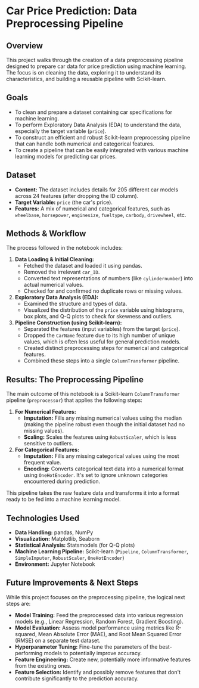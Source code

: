 # Car Price Prediction: Data Preprocessing Pipeline

## Overview

This project walks through the creation of a data preprocessing pipeline designed to prepare car data for price prediction using machine learning. The focus is on cleaning the data, exploring it to understand its characteristics, and building a reusable pipeline with Scikit-learn.

## Goals

*   To clean and prepare a dataset containing car specifications for machine learning.
*   To perform Exploratory Data Analysis (EDA) to understand the data, especially the target variable (`price`).
*   To construct an efficient and robust Scikit-learn preprocessing pipeline that can handle both numerical and categorical features.
*   To create a pipeline that can be easily integrated with various machine learning models for predicting car prices.

## Dataset

*   **Content:** The dataset includes details for 205 different car models across 24 features (after dropping the ID column).
*   **Target Variable:** `price` (the car's price).
*   **Features:** A mix of numerical and categorical features, such as `wheelbase`, `horsepower`, `enginesize`, `fueltype`, `carbody`, `drivewheel`, etc.

## Methods & Workflow

The process followed in the notebook includes:

1.  **Data Loading & Initial Cleaning:**
    *   Fetched the dataset and loaded it using pandas.
    *   Removed the irrelevant `car_ID`.
    *   Converted text representations of numbers (like `cylindernumber`) into actual numerical values.
    *   Checked for and confirmed no duplicate rows or missing values.
2.  **Exploratory Data Analysis (EDA):**
    *   Examined the structure and types of data.
    *   Visualized the distribution of the `price` variable using histograms, box plots, and Q-Q plots to check for skewness and outliers.
3.  **Pipeline Construction (using Scikit-learn):**
    *   Separated the features (input variables) from the target (`price`).
    *   Dropped the `CarName` feature due to its high number of unique values, which is often less useful for general prediction models.
    *   Created distinct preprocessing steps for numerical and categorical features.
    *   Combined these steps into a single `ColumnTransformer` pipeline.

## Results: The Preprocessing Pipeline

The main outcome of this notebook is a Scikit-learn `ColumnTransformer` pipeline (`preprocessor`) that applies the following steps:

1.  **For Numerical Features:**
    *   **Imputation:** Fills any missing numerical values using the median (making the pipeline robust even though the initial dataset had no missing values).
    *   **Scaling:** Scales the features using `RobustScaler`, which is less sensitive to outliers.
2.  **For Categorical Features:**
    *   **Imputation:** Fills any missing categorical values using the most frequent value.
    *   **Encoding:** Converts categorical text data into a numerical format using `OneHotEncoder`. It's set to ignore unknown categories encountered during prediction.

This pipeline takes the raw feature data and transforms it into a format ready to be fed into a machine learning model.

## Technologies Used

*   **Data Handling:** pandas, NumPy
*   **Visualization:** Matplotlib, Seaborn
*   **Statistical Analysis:** Statsmodels (for Q-Q plots)
*   **Machine Learning Pipeline:** Scikit-learn (`Pipeline`, `ColumnTransformer`, `SimpleImputer`, `RobustScaler`, `OneHotEncoder`)
*   **Environment:** Jupyter Notebook

## Future Improvements & Next Steps

While this project focuses on the preprocessing pipeline, the logical next steps are:

*   **Model Training:** Feed the preprocessed data into various regression models (e.g., Linear Regression, Random Forest, Gradient Boosting).
*   **Model Evaluation:** Assess model performance using metrics like R-squared, Mean Absolute Error (MAE), and Root Mean Squared Error (RMSE) on a separate test dataset.
*   **Hyperparameter Tuning:** Fine-tune the parameters of the best-performing models to potentially improve accuracy.
*   **Feature Engineering:** Create new, potentially more informative features from the existing ones.
*   **Feature Selection:** Identify and possibly remove features that don't contribute significantly to the prediction accuracy.
